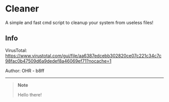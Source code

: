 # Cleaner

A simple and fast cmd script to cleanup your system from useless files!

## Info

VirusTotal: https://www.virustotal.com/gui/file/aa6387edcebb302820ce07c221c34c7c98fac0b47509d6a9dedef8a46069ef71?nocache=1

Author: OHR - b8ff

---

> **Note**
>
> Hello there!
